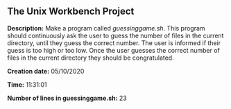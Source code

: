 ## The Unix Workbench Project


**Description:** Make a program called *guessinggame.sh*. This program should continuously ask the user to guess the number of files in the current directory, until they guess the correct number. The user is informed if their guess is too high or too low. Once the user guesses the correct number of files in the current directory they should be congratulated.

**Creation date:** 05/10/2020


**Time:** 11:31:01


**Number of lines in guessinggame.sh:**
      23
